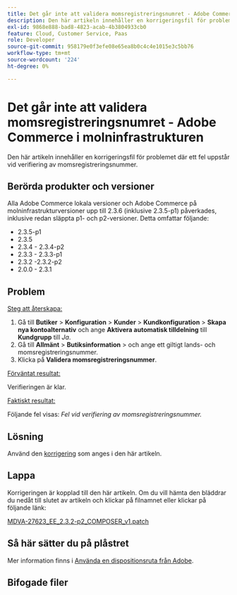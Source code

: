 ```yaml
---
title: Det går inte att validera momsregistreringsnumret - Adobe Commerce i molninfrastrukturen
description: Den här artikeln innehåller en korrigeringsfil för problemet där ett fel uppstår vid verifiering av momsregistreringsnummer.
exl-id: 9868e888-bad8-4823-acab-4b3804933cb0
feature: Cloud, Customer Service, Paas
role: Developer
source-git-commit: 958179e0f3efe08e65ea8b0c4c4e1015e3c5bb76
workflow-type: tm+mt
source-wordcount: '224'
ht-degree: 0%

---
```


# Det går inte att validera momsregistreringsnumret - Adobe Commerce i molninfrastrukturen

Den här artikeln innehåller en korrigeringsfil för problemet där ett fel uppstår vid verifiering av momsregistreringsnummer.

## Berörda produkter och versioner

Alla Adobe Commerce lokala versioner och Adobe Commerce på molninfrastrukturversioner upp till 2.3.6 (inklusive 2.3.5-p1) påverkades, inklusive redan släppta p1- och p2-versioner. Detta omfattar följande:

* 2.3.5-p1
* 2.3.5
* 2.3.4 - 2.3.4-p2
* 2.3.3 - 2.3.3-p1
* 2.3.2 -2.3.2-p2
* 2.0.0 - 2.3.1

## Problem

<u>Steg att återskapa:</u>

1. Gå till **Butiker** > **Konfiguration** > **Kunder** > **Kundkonfiguration** > **Skapa nya kontoalternativ** och ange **Aktivera automatisk tilldelning** till **Kundgrupp** till *Ja*.
1. Gå till **Allmänt** > **Butiksinformation** > och ange ett giltigt lands- och momsregistreringsnummer.
1. Klicka på **Validera momsregistreringsnummer**.

<u>Förväntat resultat:</u>

Verifieringen är klar.

<u>Faktiskt resultat:</u>

Följande fel visas: *Fel vid verifiering av momsregistreringsnummer.*

## Lösning

Använd den [korrigering](assets/MDVA-27623_EE_2.3.2-p2_COMPOSER_v1.patch.zip) som anges i den här artikeln.

## Lappa

Korrigeringen är kopplad till den här artikeln. Om du vill hämta den bläddrar du nedåt till slutet av artikeln och klickar på filnamnet eller klickar på följande länk:

[MDVA-27623\_EE\_2.3.2-p2\_COMPOSER\_v1.patch](assets/MDVA-27623_EE_2.3.2-p2_COMPOSER_v1.patch.zip)

## Så här sätter du på plåstret

Mer information finns i [Använda en dispositionsruta från Adobe](/help/how-to/general/how-to-apply-a-composer-patch-provided-by-magento.md).

## Bifogade filer
